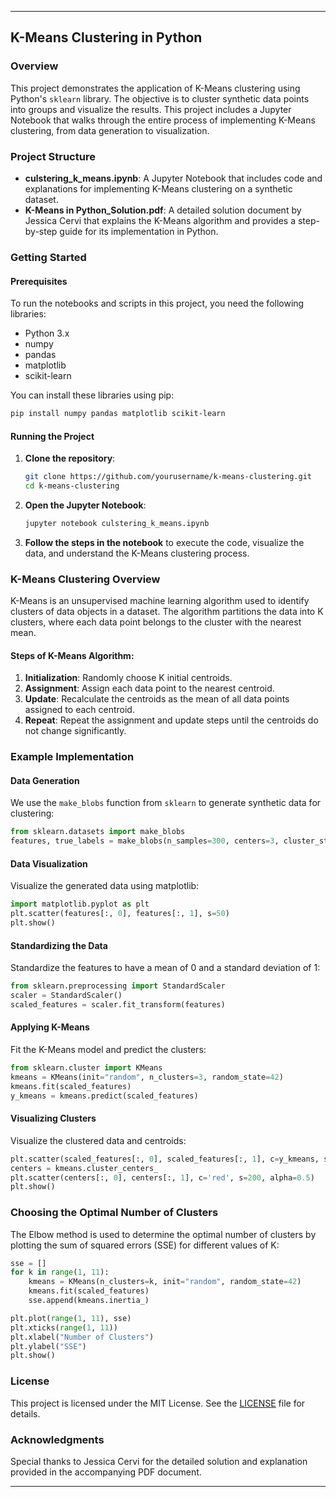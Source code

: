 

---

## K-Means Clustering in Python

### Overview
This project demonstrates the application of K-Means clustering using Python's `sklearn` library. The objective is to cluster synthetic data points into groups and visualize the results. This project includes a Jupyter Notebook that walks through the entire process of implementing K-Means clustering, from data generation to visualization.

### Project Structure

- **culstering_k_means.ipynb**: A Jupyter Notebook that includes code and explanations for implementing K-Means clustering on a synthetic dataset.
- **K-Means in Python_Solution.pdf**: A detailed solution document by Jessica Cervi that explains the K-Means algorithm and provides a step-by-step guide for its implementation in Python.

### Getting Started

#### Prerequisites
To run the notebooks and scripts in this project, you need the following libraries:
- Python 3.x
- numpy
- pandas
- matplotlib
- scikit-learn

You can install these libraries using pip:
```bash
pip install numpy pandas matplotlib scikit-learn
```

#### Running the Project
1. **Clone the repository**:
   ```bash
   git clone https://github.com/yourusername/k-means-clustering.git
   cd k-means-clustering
   ```

2. **Open the Jupyter Notebook**:
   ```bash
   jupyter notebook culstering_k_means.ipynb
   ```

3. **Follow the steps in the notebook** to execute the code, visualize the data, and understand the K-Means clustering process.

### K-Means Clustering Overview

K-Means is an unsupervised machine learning algorithm used to identify clusters of data objects in a dataset. The algorithm partitions the data into K clusters, where each data point belongs to the cluster with the nearest mean.

#### Steps of K-Means Algorithm:
1. **Initialization**: Randomly choose K initial centroids.
2. **Assignment**: Assign each data point to the nearest centroid.
3. **Update**: Recalculate the centroids as the mean of all data points assigned to each centroid.
4. **Repeat**: Repeat the assignment and update steps until the centroids do not change significantly.

### Example Implementation

#### Data Generation
We use the `make_blobs` function from `sklearn` to generate synthetic data for clustering:
```python
from sklearn.datasets import make_blobs
features, true_labels = make_blobs(n_samples=300, centers=3, cluster_std=0.60, random_state=0)
```

#### Data Visualization
Visualize the generated data using matplotlib:
```python
import matplotlib.pyplot as plt
plt.scatter(features[:, 0], features[:, 1], s=50)
plt.show()
```

#### Standardizing the Data
Standardize the features to have a mean of 0 and a standard deviation of 1:
```python
from sklearn.preprocessing import StandardScaler
scaler = StandardScaler()
scaled_features = scaler.fit_transform(features)
```

#### Applying K-Means
Fit the K-Means model and predict the clusters:
```python
from sklearn.cluster import KMeans
kmeans = KMeans(init="random", n_clusters=3, random_state=42)
kmeans.fit(scaled_features)
y_kmeans = kmeans.predict(scaled_features)
```

#### Visualizing Clusters
Visualize the clustered data and centroids:
```python
plt.scatter(scaled_features[:, 0], scaled_features[:, 1], c=y_kmeans, s=50, cmap='viridis')
centers = kmeans.cluster_centers_
plt.scatter(centers[:, 0], centers[:, 1], c='red', s=200, alpha=0.5)
plt.show()
```

### Choosing the Optimal Number of Clusters
The Elbow method is used to determine the optimal number of clusters by plotting the sum of squared errors (SSE) for different values of K:
```python
sse = []
for k in range(1, 11):
    kmeans = KMeans(n_clusters=k, init="random", random_state=42)
    kmeans.fit(scaled_features)
    sse.append(kmeans.inertia_)

plt.plot(range(1, 11), sse)
plt.xticks(range(1, 11))
plt.xlabel("Number of Clusters")
plt.ylabel("SSE")
plt.show()
```

### License
This project is licensed under the MIT License. See the [LICENSE](LICENSE) file for details.

### Acknowledgments
Special thanks to Jessica Cervi for the detailed solution and explanation provided in the accompanying PDF document.

---
